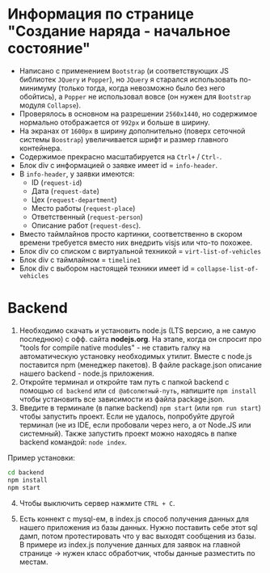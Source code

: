 # Информация по странице "Создание наряда - начальное состояние"
- Написано с применением `Bootstrap` (и соответствующих JS библиотек `JQuery` и `Popper`), но `JQuery` я старался использовать по-минимуму (только тогда, когда невозможно было без него обойтись), а `Popper` не использовал вовсе (он нужен для `Bootstrap` модуля `Collapse`).
- Проверялось в основном на разрешении `2560x1440`, но содержимое нормально отображается от `992px` и больше в ширину.
- На экранах от `1600px` в ширину дополнительно (поверх сеточной системы `Boostrap`) увеличивается шрифт и размер главного контейнера.
- Содержимое прекрасно масштабируется на `Ctrl+` / `Ctrl-`.
- Блок div с информацией о заявке имеет id = `info-header`.
- В `info-header`, у заявки имеются:
    - ID (`request-id`)
    - Дата (`request-date`)
    - Цех (`request-department`)
    - Место работы (`request-place`)
    - Ответственный (`request-person`)
    - Описание работ (`request-desc`).
- Вместо таймлайнов просто картинки, соответственно в скором времени требуется вместо них внедрить visjs или что-то похожее.
- Блок div со списком с виртуальной техникой = `virt-list-of-vehicles`
- Блок div с таймлайном = `timeline1`
- Блок div с выбором настоящей техники имеет id = `collapse-list-of-vehicles`
# Backend
1. Необходимо скачать и установить node.js (LTS версию, а не самую последнюю) с офф. сайта **nodejs.org**. На этапе, когда он спросит про "tools for compile native modules" - не ставить галку на автоматическую установку необходимых утилит. Вместе с node.js поставится npm (менеджер пакетов).
В файле package.json описание нашего backend - node.js приложения.
2. Откройте терминал и откройте там путь с папкой backend с помощью `cd backend` или `cd @абсолютный-путь`, напишите `npm install` чтобы установить все зависимости из файла package.json.
3. Введите в терминале (в папке backend) `npm start` (или `npm run start`) чтобы запустить проект. Если не удалось, попробуйте другой терминал (не из IDE, если пробовали через него, а от Node.JS или системный). Также запустить проект можно находясь в папке backend командой: `node index`.

Пример установки:
```sh
cd backend
npm install
npm start
```
4. Чтобы выключить сервер нажмите `CTRL + C`.

5. Есть коннект с mysql-ем, в index.js способ получения данных для нашего приложения из базы данных. 
Нужно поставить себе этот sql дамп, потом протестировать что у вас выходят сообщения из базы.
В примере из index.js получение данных для заявок на главной странице -> нужен класс обработчик, чтобы данные разместить по местам.
